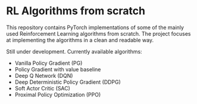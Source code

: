 # RL Algorithms from scratch
This repository contains PyTorch implementations of some of the mainly used Reinforcement Learning algorithms from scratch. The project focuses at implementing the algorithms in a clean and readable way.

Still under development. Currently available algorithms:
* Vanilla Policy Gradient (PG)
* Policy Gradient with value baseline
* Deep Q Network (DQN)
* Deep Deterministic Policy Gradient (DDPG)
* Soft Actor Critic (SAC)
* Proximal Policy Optimization (PPO)
